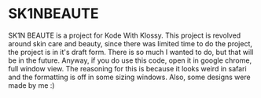 # SK1NBEAUTE
SK1N BEAUTE is a project for Kode With Klossy. This project is revolved around skin care and beauty, 
since there was limited time to do the project, the project is in it's draft form. There is so much I wanted to do, but that will be in the future. 
Anyway, if you do use this code, open it in google chrome, full window view. The reasoning for this is because it looks weird in safari and the formatting is off in some sizing windows.
Also, some designs were made by me :)
